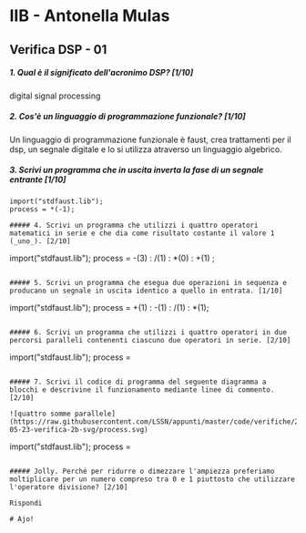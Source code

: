 # IIB - Antonella Mulas

## Verifica DSP - 01

##### 1. Qual è il significato dell'acronimo _DSP_? [1/10]

digital signal processing

##### 2. Cos'è un linguaggio di programmazione funzionale? [1/10]

Un linguaggio di programmazione funzionale è faust, crea trattamenti per il dsp, un segnale digitale e lo si utilizza atraverso un linguaggio algebrico.

##### 3. Scrivi un programma che in uscita inverta la fase di un segnale entrante [1/10]

```
import("stdfaust.lib");
process = *(-1);

##### 4. Scrivi un programma che utilizzi i quattro operatori matematici in serie e che dia come risultato costante il valore 1 (_uno_). [2/10]

```
import("stdfaust.lib");
process = -(3) : /(1) : *(0) : +(1) ;
```

##### 5. Scrivi un programma che esegua due operazioni in sequenza e producano un segnale in uscita identico a quello in entrata. [1/10]

```
import("stdfaust.lib");
process = +(1) : -(1) : /(1) : *(1);
```

##### 6. Scrivi un programma che utilizzi i quattro operatori in due percorsi paralleli contenenti ciascuno due operatori in serie. [2/10]

```
import("stdfaust.lib");
process =
```

##### 7. Scrivi il codice di programma del seguente diagramma a blocchi e descrivine il funzionamento mediante linee di commento. [2/10]

![quattro somme parallele](https://raw.githubusercontent.com/LSSN/appunti/master/code/verifiche/2019-05-23-verifica-2b-svg/process.svg)

```
import("stdfaust.lib");
process =
```

##### Jolly. Perché per ridurre o dimezzare l'ampiezza preferiamo moltiplicare per un numero compreso tra 0 e 1 piuttosto che utilizzare l'operatore divisione? [2/10]

Rispondi

# Ajo!
